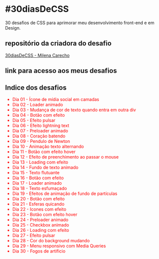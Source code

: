 # #30diasDeCSS
 30 desafios de CSS para aprimorar meu desenvolvimento front-end e em Design.

## repositório da criadora do desafio

[30diasDeCSS - Milena Carecho](https://github.com/MilenaCarecho/30diasDeCSS)

## link para acesso aos meus desafios

[]()

## Indice dos desafios

<div style="color: red;">
<div style="color: green;">

</div> <!--concluidos-->

* Dia 01 - Ícone de mídia social em camadas
* Dia 02 - Loader animado
* Dia 03 - Mudança de cor de texto quando entra em outra div
* Dia 04 - Botão com efeito
* Dia 05 - Efeito pulsar
* Dia 06 - Efeito lightning text
* Dia 07 - Preloader animado  
* Dia 08 - Coração batendo
* Dia 09 - Pendulo de Newton
* Dia 10 - Animação texto alternando
* Dia 11 - Botão com efeito hover
* Dia 12 - Efeito de preenchimento ao passar o mouse
* Dia 13 - Loading com efeito
* Dia 14 - Fundo de texto animado
* Dia 15 - Texto flutuante
* Dia 16 - Botão com efeito
* Dia 17 - Loader animado
* Dia 18 - Texto esfumaçado
* Dia 19 - Efeitos de animação de fundo de partículas
* Dia 20 - Botão com efeito
* Dia 21 - Esferas quicando
* Dia 22 - Icones com efeito
* Dia 23 - Botão com efeito hover
* Dia 24 - Preloader animado
* Dia 25 - Checkbox animado
* Dia 26 - Loading com efeito
* Dia 27 - Efeito pulsar
* Dia 28 - Cor do background mudando
* Dia 29 - Menu responsivo com Media Queries
* Dia 30 - Fogos de artificio

</div>